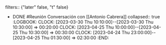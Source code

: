 filters:: {"later" false, "t" false}

- DONE #Reunión Conversación con [[Antonio Cabrera]]
  collapsed:: true
  :LOGBOOK:
  CLOCK: [2023-03-30 Thu 10:10:00]--[2023-03-30 Thu 10:30:00] =>  00:20:00
  CLOCK: [2023-04-25 Thu 10:00:00]--[2023-04-25 Thu 10:30:00] =>  00:30:00
  CLOCK: [2023-04-24 Thu 23:00:00]--[2023-04-25 Thu 01:30:00] =>  02:30:00
  :END:
